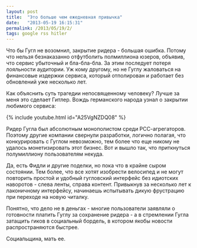 ```yaml
---
layout: post
title:  "Это больше чем ежедневная привычка"
date:   "2013-05-19 16:15:31"
permalink: /2013/05/19/2/
tags: google rss hitler
---
```


Что бы Гугл не возомнил, закрытие ридера - большая ошибка. Потому что
нельзя безнаказанно отфутболить полмиллиона юзеров, объявив, что
сервис убыточный и бла-бла-бла. За этим последует потеря лояльности
аудитории. Уж кому другому, но не Гуглу жаловаться на финансовые
издержки сервиса, который отполирован и работает без обновлений уже
несколько лет.

Как объяснить суть трагедии непосвященному человеку? Лучше за меня это
сделает Гитлер. Вождь германского народа узнал о закрытии любимого
сервиса:

{% include youtube.html id="A25VgNZDQ08" %}

Ридер Гугла был абсолютным монополистом среди РСС-агрегаторов. Поэтому
другие компании свернули разработки, логично полагая, что
конкурировать с Гуглом невозможно, тем более что еще никому не удалось
монетизировать этот бизнес. Вот и вышло так, что приткнуться
полумиллиону пользователям некуда.

Да, есть Фидли и другие поделки, но пока что в крайне сыром
состоянии. Тем более, что все хотят изобрести велосипед и не могут
повторить простой и удобный гугловский интерфейс без идиотских
наворотов - слева ленты, справа контент. Привыкнув за несколько лет к
лаконичному интерфейсу, начинаешь испытывать дикую фрустрацию при
переходе на новую читалку.

Понятно, что дело не в деньгах - многие пользователи заявляли о
готовности платить Гуглу за сохранение ридера - а в стремлении Гугла
затащить гиков в социальный бордель, в котором якобы новости
распространяются быстрее.

Социальщина, мать ее.
